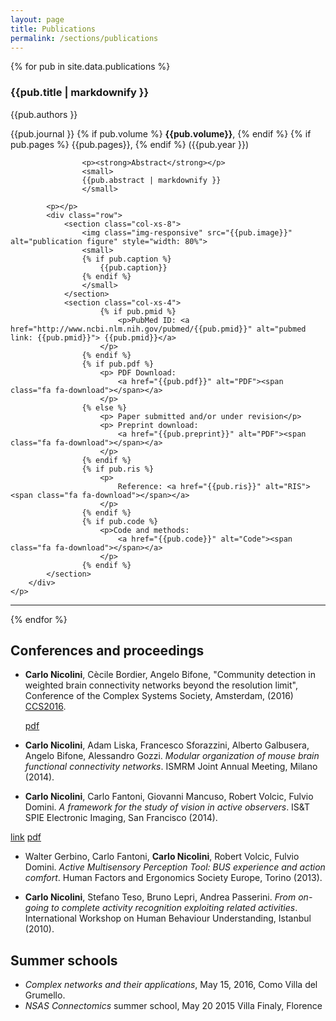 ```yaml
---
layout: page
title: Publications
permalink: /sections/publications
---
```


<div id="body">
	{% for pub in site.data.publications  %}
		<p>
			<h3>{{pub.title | markdownify }}</h3>
			<p>{{pub.authors }}</p>
			<p>{{pub.journal }}
			{% if pub.volume %}
				<strong>{{pub.volume}}</strong>,
			{% endif %}
			{% if pub.pages %}
				{{pub.pages}},
			{% endif %}
			({{pub.year }})
			</p>
			<p></p>
			
					<p><strong>Abstract</strong></p>
					<small>
					{{pub.abstract | markdownify }}
					</small>
			
			<p></p>
			<div class="row">
				<section class="col-xs-8">
					<img class="img-responsive" src="{{pub.image}}" alt="publication figure" style="width: 80%">
					<small>
					{% if pub.caption %}
						{{pub.caption}}
					{% endif %}
					</small>
				</section>
				<section class="col-xs-4">
						{% if pub.pmid %}
							<p>PubMed ID: <a href="http://www.ncbi.nlm.nih.gov/pubmed/{{pub.pmid}}" alt="pubmed link: {{pub.pmid}}"> {{pub.pmid}}</a>
						</p>
					{% endif %}
					{% if pub.pdf %}
						<p> PDF Download:
							<a href="{{pub.pdf}}" alt="PDF"><span class="fa fa-download"></span></a>
						</p>
					{% else %}
						<p> Paper submitted and/or under revision</p>
						<p> Preprint download:
							<a href="{{pub.preprint}}" alt="PDF"><span class="fa fa-download"></span></a>
						</p>
					{% endif %}
					{% if pub.ris %}
						<p>
							Reference: <a href="{{pub.ris}}" alt="RIS"><span class="fa fa-download"></span></a>
						</p>
					{% endif %}
					{% if pub.code %}
						<p>Code and methods:
							<a href="{{pub.code}}" alt="Code"><span class="fa fa-download"></span></a>
						</p>
					{% endif %}
			</section>
		</div>
	</p>
<hr size="5">
{% endfor %}
</div>


<p></p>

Conferences and proceedings
---------------------------

- **Carlo Nicolini**, Cècile Bordier, Angelo Bifone, "Community detection in weighted brain connectivity networks beyond the resolution limit", Conference of the Complex Systems Society, Amsterdam, (2016) [CCS2016](ccs2016.org).

    [pdf](/static/pdf/conference_amsterdam_v2.pdf)

- **Carlo Nicolini**, Adam Liska, Francesco Sforazzini, Alberto Galbusera, Angelo Bifone, Alessandro Gozzi. *Modular organization of mouse brain functional connectivity networks*. ISMRM Joint Annual Meeting, Milano (2014).

- **Carlo Nicolini**, Carlo Fantoni, Giovanni Mancuso, Robert Volcic, Fulvio Domini. *A framework for the study of vision in active observers*. IS&T SPIE Electronic Imaging, San Francisco (2014). 


[link](http://proceedings.spiedigitallibrary.org/proceeding.aspx?articleid=1838237)
[pdf](https://www.researchgate.net/publication/260505676_A_Framework_for_the_Study_of_Vision_in_Active_Observers)

- Walter Gerbino, Carlo Fantoni, **Carlo Nicolini**, Robert Volcic, Fulvio Domini. *Active Multisensory Perception Tool: BUS experience and action comfort*. Human Factors and Ergonomics Society Europe, Torino (2013).
	
- **Carlo Nicolini**, Stefano Teso, Bruno Lepri, Andrea Passerini. *From on-going to complete activity recognition exploiting related activities*. International Workshop on Human Behaviour Understanding, Istanbul (2010).


Summer schools
---------------

- *Complex networks and their applications*, May 15, 2016, Como Villa del Grumello.
- *NSAS Connectomics* summer school, May 20 2015 Villa Finaly, Florence